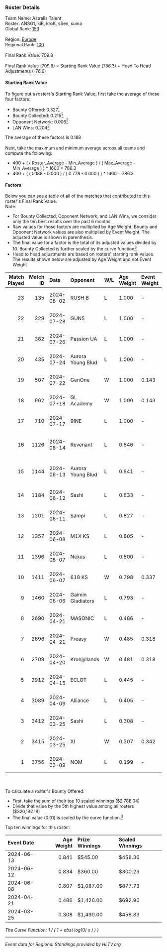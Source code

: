 ### Roster Details<br />
Team Name: Astralis Talent<br />
Roster: ANSG1, kiR, kroK, sSen, suma<br />
Global Rank: [153](../standings_global.md)<br />
<br />
Region: [Europe]( ../standings_europe.md)<br />
Regional Rank: [100]( ../standings_europe.md)<br />
<br />
Final Rank Value:  709.8<br />
<br />
Final Rank Value (709.8) = Starting Rank Value (786.3) + Head To Head Adjustments (-76.6)<br />

#### Starting Rank Value<br />
To figure out a rosters's Starting Rank Value, first take the average of these four factors:<br />
- Bounty Offered: 0.327[<sup>1</sup>](#table2)
- Bounty Collected: 0.215[<sup>2</sup>](#table1)
- Opponent Network: 0.006[<sup>2</sup>](#table1)
- LAN Wins: 0.204[<sup>2</sup>](#table1)

The average of these factors is 0.188<br />
<br />
Next, take the maximum and minimum average across all teams and compute the following:<br />
- 400 + ( ( Roster_Average - Min_Average ) / ( Max_Average - Min_Average ) ) * 1600 = 786.3
- 400 + ( ( 0.188 - 0.000 ) / ( 0.778 - 0.000 ) ) * 1600 = 786.3


#### Factors<br />
Below you can see a table of all of the matches that contributed to this roster's Final Rank Value.<br />
Note:<br />

- For Bounty Collected, Opponent Network, and LAN Wins, we consider only the ten best results over the past 6 months.
- Raw values for those factors are multiplied by Age Weight. Bounty and Opponent Network values are also multiplied by Event Weight. The adjusted value is shown in parenthesis.
- The final value for a factor is the total of its adjusted values divided by 10. Bounty Collected is further scaled by the curve function[<sup>3</sup>](#curveFunction)
- Head to head adjustments are based on rosters' starting rank values. The results shown below are adjusted by Age Weight and not Event Weight
<span id="table1"></span><br />


| Match Played | Match ID | Date       | Opponent          | W/L | Age Weight | Event Weight | Bounty Collected | Opponent Network | LAN Wins  | H2H Adj. | Roster                             |
| -: | -: | :- | :- | :- | :- | :- | :- | :- | :- | -: | :- |
|           23 |      135 | 2024-08-02 | RUSH B            | L   | 1.000      | -            | -                | -                | -         |    -6.65 | ANSG1, kiR, kroK, sSen, suma       |
|           22 |      329 | 2024-07-28 | GUN5              | L   | 1.000      | -            | -                | -                | -         |    -9.77 | ANSG1, kiR, kroK, sSen, suma       |
|           21 |      382 | 2024-07-26 | Passion UA        | L   | 1.000      | -            | -                | -                | -         |    -3.18 | ANSG1, kiR, kroK, sSen, suma       |
|           20 |      435 | 2024-07-24 | Aurora Young Blud | L   | 1.000      | -            | -                | -                | -         |    -6.70 | ANSG1, kiR, kroK, sSen, suma       |
|           19 |      507 | 2024-07-22 | GenOne            | W   | 1.000      | 0.143        | 0.000 (0.000)    | 0.077 (0.011)    | 0 (0.000) |     7.70 | ANSG1, kiR, kroK, sSen, suma       |
|           18 |      662 | 2024-07-18 | GL Academy        | W   | 1.000      | 0.143        | 0.006 (0.001)    | 0.095 (0.014)    | 0 (0.000) |    16.29 | ANSG1, kiR, kroK, sSen, suma       |
|           17 |      710 | 2024-07-17 | 9INE              | L   | 1.000      | -            | -                | -                | -         |    -7.55 | ANSG1, kiR, kroK, sSen, suma       |
|           16 |     1126 | 2024-06-14 | Revenant          | L   | 0.846      | -            | -                | -                | -         |   -10.53 | alexsomfan, ANSG1, kiR, sSen, suma |
|           15 |     1144 | 2024-06-13 | Aurora Young Blud | L   | 0.841      | -            | -                | -                | -         |    -7.20 | alexsomfan, ANSG1, kiR, sSen, suma |
|           14 |     1184 | 2024-06-12 | Sashi             | L   | 0.833      | -            | -                | -                | -         |    -1.82 | ANSG1, kiR, kroK, sSen, suma       |
|           13 |     1201 | 2024-06-11 | Sampi             | L   | 0.827      | -            | -                | -                | -         |    -8.09 | ANSG1, kiR, kroK, sSen, suma       |
|           12 |     1357 | 2024-06-08 | M1X KS            | L   | 0.805      | -            | -                | -                | -         |    -9.23 | ANSG1, kiR, kroK, sSen, suma       |
|           11 |     1396 | 2024-06-07 | Nexus             | L   | 0.800      | -            | -                | -                | -         |   -12.66 | ANSG1, kiR, kroK, sSen, suma       |
|           10 |     1411 | 2024-06-07 | 618 KS            | W   | 0.798      | 0.337        | 0.000 (0.000)    | 0.000 (0.000)    | 1 (0.798) |     2.83 | ANSG1, kiR, kroK, sSen, suma       |
|            9 |     1460 | 2024-06-06 | Gaimin Gladiators | L   | 0.793      | -            | -                | -                | -         |    -5.79 | ANSG1, kiR, kroK, sSen, suma       |
|            8 |     2690 | 2024-04-21 | MASONIC           | L   | 0.486      | -            | -                | -                | -         |    -7.75 | ANSG1, JBOEN, kiR, kroK, tOPZ      |
|            7 |     2696 | 2024-04-21 | Preasy            | W   | 0.485      | 0.318        | 0.008 (0.001)    | 0.216 (0.033)    | 1 (0.485) |     7.81 | ANSG1, JBOEN, kiR, kroK, tOPZ      |
|            6 |     2709 | 2024-04-20 | Kronjyllands      | W   | 0.481      | 0.318        | 0.000 (0.000)    | 0.000 (0.000)    | 1 (0.481) |     1.68 | ANSG1, JBOEN, kiR, kroK, tOPZ      |
|            5 |     2912 | 2024-04-15 | ECLOT             | L   | 0.445      | -            | -                | -                | -         |    -1.26 | ANSG1, JBOEN, kiR, kroK, tOPZ      |
|            4 |     3089 | 2024-04-09 | Alliance          | L   | 0.405      | -            | -                | -                | -         |    -5.07 | ANSG1, JBOEN, kiR, kroK, tOPZ      |
|            3 |     3412 | 2024-03-25 | Sashi             | L   | 0.308      | -            | -                | -                | -         |    -6.20 | ANSG1, JBOEN, kiR, kroK, tOPZ      |
|            2 |     3415 | 2024-03-25 | XI                | W   | 0.307      | 0.342        | 0.000 (0.000)    | 0.000 (0.000)    | 0 (0.000) |     1.78 | ANSG1, JBOEN, kiR, kroK, tOPZ      |
|            1 |     3756 | 2024-03-09 | NOM               | L   | 0.199      | -            | -                | -                | -         |    -5.23 | ANSG1, JBOEN, kiR, kroK, tOPZ      |

<br />
<span id="table2"></span><br />
To calculate a roster's Bounty Offered:<br />

- First, take the sum of their top 10 scaled winnings ($2,788.04)
- Divide that value by the 5th highest value among all rosters ($320,192.18)
- The final value (0.01) is scaled by the curve function.[<sup>3</sup>](#curveFunction)

Top ten winnings for this roster:<br />

| Event Date | Age Weight | Prize Winnings | Scaled Winnings |
| :- | -: | :- | :- |
| 2024-06-13 |      0.841 | $545.00        | $458.36         |
| 2024-06-12 |      0.834 | $360.00        | $300.23         |
| 2024-06-08 |      0.807 | $1,087.00      | $877.73         |
| 2024-04-21 |      0.486 | $1,426.00      | $692.90         |
| 2024-03-25 |      0.308 | $1,490.00      | $458.83         |


<span id="curveFunction"></span>_The Curve Function: 1 / ( 1 + abs( log10( x ) ) )_<br />

---
_Event data for Regional Standings provided by HLTV.org_<br />
